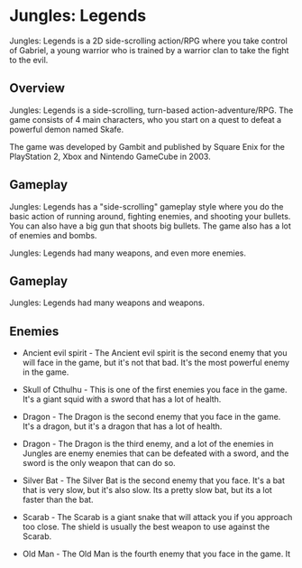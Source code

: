 # Jungles: Legends

Jungles: Legends is a 2D side-scrolling action/RPG where you take control of Gabriel, a young warrior who is trained by a warrior clan to take the fight to the evil.

## Overview

Jungles: Legends is a side-scrolling, turn-based action-adventure/RPG. The game consists of 4 main characters, who you start on a quest to defeat a powerful demon named Skafe.

The game was developed by Gambit and published by Square Enix for the PlayStation 2, Xbox and Nintendo GameCube in 2003.

## Gameplay

Jungles: Legends has a "side-scrolling" gameplay style where you do the basic action of running around, fighting enemies, and shooting your bullets. You can also have a big gun that shoots big bullets. The game also has a lot of enemies and bombs.

Jungles: Legends had many weapons, and even more enemies.

## Gameplay

Jungles: Legends had many weapons and weapons.

## Enemies

*   Ancient evil spirit - The Ancient evil spirit is the second enemy that you will face in the game, but it's not that bad. It's the most powerful enemy in the game.

*   Skull of Cthulhu - This is one of the first enemies you face in the game. It's a giant squid with a sword that has a lot of health.

*   Dragon - The Dragon is the second enemy that you face in the game. It's a dragon, but it's a dragon that has a lot of health.

*   Dragon - The Dragon is the third enemy, and a lot of the enemies in Jungles are enemy enemies that can be defeated with a sword, and the sword is the only weapon that can do so.

*   Silver Bat - The Silver Bat is the second enemy that you face. It's a bat that is very slow, but it's also slow. Its a pretty slow bat, but its a lot faster than the bat.

*   Scarab - The Scarab is a giant snake that will attack you if you approach too close. The shield is usually the best weapon to use against the Scarab.

*   Old Man - The Old Man is the fourth enemy that you face in the game. It